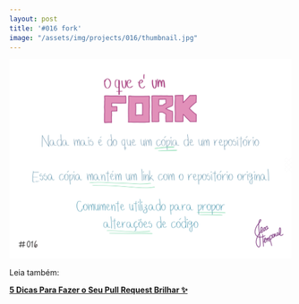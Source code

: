 ```yaml
---
layout: post
title: '#016 fork'
image: "/assets/img/projects/016/thumbnail.jpg"
---
```


<img alt="Fork é uma cópia de projeto que mantém o link com o projeto original. Geralmente usado para propor alterações de código." src="/assets/img/projects/016/full.jpg">

Leia também:

 <a href="https://jtemporal.com/5-dicas-para-fazer-o-seu-pull-request-brilhar/">
   <strong>5 Dicas Para Fazer o Seu Pull Request Brilhar ✨</strong>
 </a>
